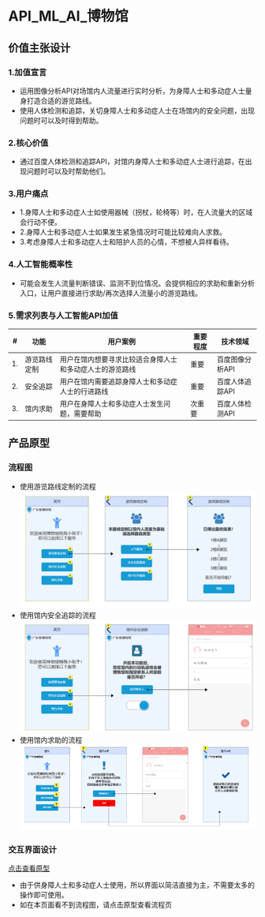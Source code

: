 # API_ML_AI_博物馆
## 价值主张设计
### 1.加值宣言
- 运用图像分析API对场馆内人流量进行实时分析，为身障人士和多动症人士量身打造合适的游览路线。
- 使用人体检测和追踪，关切身障人士和多动症人士在场馆内的安全问题，出现问题时可以及时得到帮助。
### 2.核心价值
- 通过百度人体检测和追踪API，对馆内身障人士和多动症人士进行追踪，在出现问题时可以及时帮助他们。
### 3.用户痛点
- 1.身障人士和多动症人士如使用器械（拐杖，轮椅等）时，在人流量大的区域会行动不便。
- 2.身障人士和多动症人士如果发生紧急情况时可能比较难向人求救。
- 3.考虑身障人士和多动症人士和陪护人员的心情，不想被人异样看待。
### 4.人工智能概率性
- 可能会发生人流量判断错误、监测不到位情况。会提供相应的求助和重新分析入口，让用户直接进行求助/再次选择人流量小的游览路线。
### 5.需求列表与人工智能API加值
|#|功能|用户案例|重要程度|技术领域|
| ---------- | --- | --- | --- |--- |
|1.|游览路线定制|用户在馆内想要寻求比较适合身障人士和多动症人士的游览路线|重要|百度图像分析API|
|2.|安全追踪|用户在馆内需要追踪身障人士和多动症人士的行进路线|重要|百度人体追踪API|
|3.|馆内求助|用户在身障人士和多动症人士发生问题，需要帮助|次重要|百度人体检测API|
## 产品原型
### 流程图
- 使用游览路线定制的流程  
![流程1](https://github.com/NFUNM084-CN/api_ml_ai_museum/blob/master/%E6%B5%81%E7%A8%8B1.png "流程1")  
- 使用馆内安全追踪的流程  
![流程2](https://github.com/NFUNM084-CN/api_ml_ai_museum/blob/master/%E6%B5%81%E7%A8%8B2.png "流程2")  
- 使用馆内求助的流程  
![流程3](https://github.com/NFUNM084-CN/api_ml_ai_museum/blob/master/%E6%B5%81%E7%A8%8B3.png "流程3")  
### 交互界面设计  
[点击查看原型](http://nfunm084.gitee.io/api_museum_prototype "原型地址")  
- 由于供身障人士和多动症人士使用，所以界面以简洁直接为主，不需要太多的操作即可使用。
- 如在本页面看不到流程图，请点击原型查看流程页
